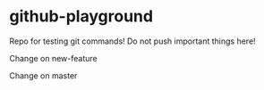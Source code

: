 # github-playground
Repo for testing git commands! Do not push important things here!

Change on new-feature

Change on master
